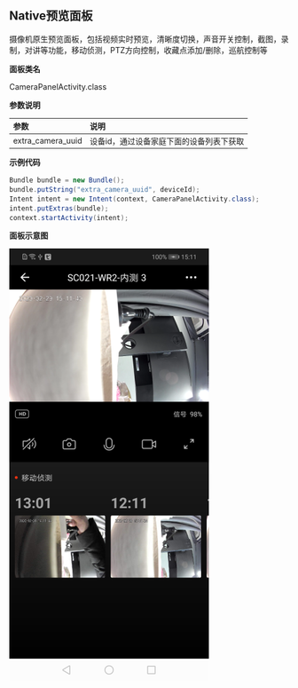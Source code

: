 ## Native预览面板

摄像机原生预览面板，包括视频实时预览，清晰度切换，声音开关控制，截图，录制，对讲等功能，移动侦测，PTZ方向控制，收藏点添加/删除，巡航控制等

**面板类名**

CameraPanelActivity.class

 **参数说明**

| 参数              | 说明                                     |
| :---------------- | :--------------------------------------- |
| extra_camera_uuid | 设备id，通过设备家庭下面的设备列表下获取 |

**示例代码**

```java
Bundle bundle = new Bundle();
bundle.putString("extra_camera_uuid", deviceId);
Intent intent = new Intent(context, CameraPanelActivity.class);
intent.putExtras(bundle);
context.startActivity(intent);
```

**面板示意图**

![面板示意图](./images/camera_panel_native_preview.png)
